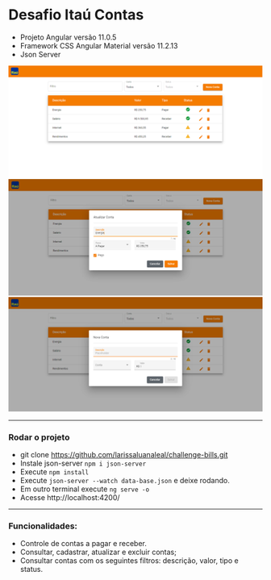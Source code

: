 # Desafio Itaú Contas

- Projeto Angular versão 11.0.5
- Framework CSS Angular Material versão 11.2.13
- Json Server 

![App Contas](src/assets/images/projeto.png 'App Contas')
![App Contas](src/assets/images/update.png 'App Contas')
![App Contas](src/assets/images/new.png 'App Contas')

---
### Rodar o projeto
- git clone https://github.com/larissaluanaleal/challenge-bills.git
- Instale json-server `npm i json-server`
- Execute `npm install`
- Execute `json-server --watch data-base.json` e deixe rodando.
- Em outro terminal execute `ng serve -o`
- Acesse http://localhost:4200/

---

### Funcionalidades:
- Controle de contas a pagar e receber.
- Consultar, cadastrar, atualizar e excluir contas;
- Consultar contas com os seguintes filtros: descrição, valor, tipo e status.


